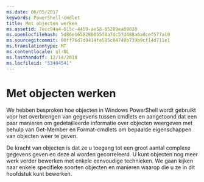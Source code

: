 ```yaml
---
ms.date: 06/05/2017
keywords: PowerShell-cmdlet
title: Met objecten werken
ms.assetid: 7ecc94a4-015c-4459-ae58-85289ea09030
ms.openlocfilehash: 5d86e1658286055f8a7dc57d488a6adcef577a10
ms.sourcegitcommit: 00ff76d7d9414fe585c04740b739b9cf14d711e1
ms.translationtype: MT
ms.contentlocale: nl-NL
ms.lasthandoff: 12/14/2018
ms.locfileid: "53404541"
---
```

# <a name="working-with-objects"></a>Met objecten werken

We hebben besproken hoe objecten in Windows PowerShell wordt gebruikt voor het overbrengen van gegevens tussen cmdlets en aangetoond dat een paar manieren om gedetailleerde informatie over objecten weergeven met behulp van Get-Member en Format-cmdlets om bepaalde eigenschappen van objecten weer te geven.

De kracht van objecten is dat ze u toegang tot een groot aantal complexe gegevens geven en deze al worden gecorreleerd. U kunt objecten nog meer werk verder bewerken met enkele eenvoudige technieken. We gaan kijken naar enkele specifieke soorten objecten en manieren waarop die u ze in dit hoofdstuk kunt bewerken.